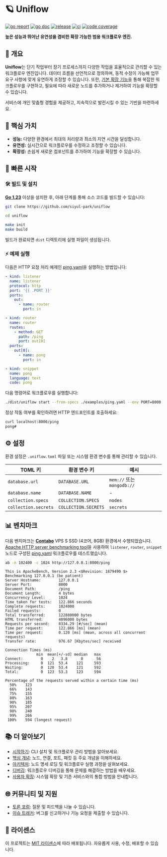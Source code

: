# 🪐 Uniflow

[![go report][go_report_img]][go_report_url]
[![go doc][go_doc_img]][go_doc_url]
[![release][repo_releases_img]][repo_releases_url]
[![ci][repo_ci_img]][repo_ci_url]
[![code coverage][go_code_coverage_img]][go_code_coverage_url]

**높은 성능과 뛰어난 유연성을 겸비한 확장 가능한 범용 워크플로우 엔진.**

## 📝 개요

**Uniflow**는 단기 작업부터 장기 프로세스까지 다양한 작업을 효율적으로 관리할 수 있는 워크플로우 엔진입니다. 데이터 흐름을 선언적으로 정의하며, 동적 수정이 가능해 업무 요구 사항에 맞게 유연하게 조정할 수 있습니다. 또한, [기본 확장 기능](./ext/README_kr.md)을 통해 복잡한 워크플로우를 구현하고, 필요에 따라 새로운 노드를 추가하거나 제거하여 기능을 확장할 수 있습니다.

서비스에 개인 맞춤형 경험을 제공하고, 지속적으로 발전시킬 수 있는 기반을 마련하세요.

## 🎯 핵심 가치

- **성능:** 다양한 환경에서 최대의 처리량과 최소의 지연 시간을 달성합니다.
- **유연성:** 실시간으로 워크플로우를 수정하고 조정할 수 있습니다.
- **확장성:** 손쉽게 새로운 컴포넌트를 추가하여 기능을 확장할 수 있습니다.

## 🚀 빠른 시작

### 🛠️ 빌드 및 설치

**[Go 1.23](https://go.dev/doc/install)** 이상을 설치한 후, 아래 단계를 통해 소스 코드를 빌드할 수 있습니다:

```sh
git clone https://github.com/siyul-park/uniflow

cd uniflow

make init
make build
```

빌드가 완료되면 `dist` 디렉토리에 실행 파일이 생성됩니다.

### ⚡ 예제 실행

다음은 HTTP 요청 처리 예제인 [ping.yaml](./examples/ping.yaml)을 실행하는 방법입니다:

```yaml
- kind: listener
  name: listener
  protocol: http
  port: '{{ .PORT }}'
  ports:
    out:
      - name: router
        port: in

- kind: router
  name: router
  routes:
    - method: GET
      path: /ping
      port: out[0]
  ports:
    out[0]:
      - name: pong
        port: in

- kind: snippet
  name: pong
  language: text
  code: pong
```

다음 명령어로 워크플로우를 실행합니다:

```sh
./dist/uniflow start --from-specs ./examples/ping.yaml --env PORT=8000
```

정상 작동 여부를 확인하려면 HTTP 엔드포인트를 호출하세요:

```sh
curl localhost:8000/ping
pong#
```

## ⚙️ 설정

환경 설정은 `.uniflow.toml` 파일 또는 시스템 환경 변수를 통해 관리할 수 있습니다.

| TOML 키              | 환경 변수 키            | 예시                       |
|----------------------|--------------------------|---------------------------|
| `database.url`       | `DATABASE.URL`           | `mem://` 또는 `mongodb://` |
| `database.name`      | `DATABASE.NAME`          | -                         |
| `collection.specs`   | `COLLECTION.SPECS`       | `nodes`                   |
| `collection.secrets` | `COLLECTION.SECRETS`     | `secrets`                 |

## 📊 벤치마크

다음 벤치마크는 **[Contabo](https://contabo.com/)** VPS S SSD (4코어, 8GB) 환경에서 수행되었습니다. [Apache HTTP server benchmarking tool](https://httpd.apache.org/docs/2.4/programs/ab.html)을 사용하여 `listener`, `router`, `snippet` 노드로 구성된 [ping.yaml](./examples/ping.yaml) 워크플로우를 테스트했습니다.

```sh
ab -n 102400 -c 1024 http://127.0.0.1:8000/ping
```

```
This is ApacheBench, Version 2.3 <$Revision: 1879490 $>
Benchmarking 127.0.0.1 (be patient)
Server Hostname:        127.0.0.1
Server Port:            8000
Document Path:          /ping
Document Length:        4 bytes
Concurrency Level:      1024
Time taken for tests:   122.866 seconds
Complete requests:      1024000
Failed requests:        0
Total transferred:      122880000 bytes
HTML transferred:       4096000 bytes
Requests per second:    8334.29 [#/sec] (mean)
Time per request:       122.866 [ms] (mean)
Time per request:       0.120 [ms] (mean, across all concurrent requests)
Transfer rate:          976.67 [Kbytes/sec] received

Connection Times (ms)
              min  mean[+/-sd] median   max
Connect:        0    2   3.8      0      56
Processing:     0  121  53.4    121     593
Waiting:        0  120  53.4    121     592
Total:          0  123  53.3    123     594

Percentage of the requests served within a certain time (ms)
  50%    123
  66%    143
  75%    155
  80%    163
  90%    185
  95%    207
  98%    240
  99%    266
 100%    594 (longest request)
```

## 📚 더 알아보기

- [시작하기](./docs/getting_started_kr.md): CLI 설치 및 워크플로우 관리 방법을 알아보세요.
- [핵심 개념](./docs/key_concepts_kr.md): 노드, 연결, 포트, 패킷 등 주요 개념을 이해하세요.
- [아키텍처](./docs/architecture_kr.md): 노드 명세 로딩 및 워크플로우 실행 과정을 살펴보세요.
- [디버깅](./docs/debugging_kr.md): 워크플로우 디버깅을 통해 문제를 해결하는 방법을 배우세요.
- [사용자 확장](./docs/user_extensions_kr.md): 시스템 확장 및 기존 서비스와의 통합 방법을 안내합니다.

## 🌐 커뮤니티 및 지원

- [토론 포럼](https://github.com/siyul-park/uniflow/discussions): 질문 및 피드백을 나눌 수 있습니다.
- [이슈 트래커](https://github.com/siyul-park/uniflow/issues): 버그를 신고하거나 기능 요청을 제출할 수 있습니다.

## 📜 라이센스

이 프로젝트는 [MIT 라이센스](./LICENSE)에 따라 배포됩니다. 자유롭게 사용, 수정, 배포할 수 있습니다.

<!-- Go -->

[go_download_url]: https://golang.org/dl/
[go_version_img]: https://img.shields.io/badge/Go-1.21+-00ADD8?style=for-the-badge&logo=go
[go_code_coverage_img]: https://codecov.io/gh/siyul-park/uniflow/graph/badge.svg?token=quEl9AbBcW
[go_code_coverage_url]: https://codecov.io/gh/siyul-park/uniflow
[go_report_img]: https://goreportcard.com/badge/github.com/siyul-park/uniflow
[go_report_url]: https://goreportcard.com/report/github.com/siyul-park/uniflow
[go_doc_img]: https://godoc.org/github.com/siyul-park/uniflow?status.svg
[go_doc_url]: https://godoc.org/github.com/siyul-park/uniflow

<!-- Repository -->

[repo_url]: https://github.com/siyul-park/uniflow
[repo_issues_url]: https://github.com/siyul-park/uniflow/issues
[repo_pull_request_url]: https://github.com/siyul-park/uniflow/pulls
[repo_discussions_url]: https://github.com/siyul-park/uniflow/discussions
[repo_releases_img]: https://img.shields.io/github/release/siyul-park/uniflow.svg
[repo_releases_url]: https://github.com/siyul-park/uniflow/releases
[repo_wiki_url]: https://github.com/siyul-park/uniflow/wiki
[repo_wiki_img]: https://img.shields.io/badge/docs-wiki_page-blue?style=for-the-badge&logo=none
[repo_wiki_faq_url]: https://github.com/siyul-park/uniflow/wiki/FAQ
[repo_ci_img]: https://github.com/siyul-park/uniflow/actions/workflows/ci.yml/badge.svg
[repo_ci_url]: https://github.com/siyul-park/uniflow/actions/workflows/ci.yml
